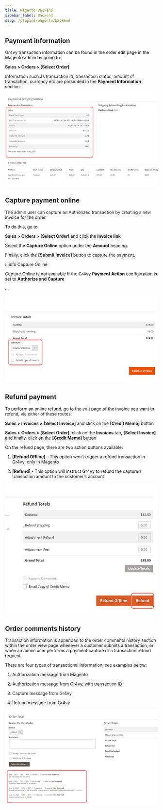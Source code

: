 ```yaml
---
title: Magento Backend
sidebar_label: Backend
slug: /plugins/magento/backend
---
```


## Payment information

Gr4vy transaction information can be found in the order edit page in the Magento admin by going to:

**Sales > Orders > [Select Order]**

Information such as transaction id, transaction status, amount of transaction, currency etc are presented in the **Payment Information** section:

![Backend](./assets/backend.png)

## Capture payment online

The admin user can capture an Authorized transaction by creating a new invoice for the order.

To do this, go to:

**Sales > Orders > [Select Order]** and click the **Invoice link**

Select the **Capture Online** option under the **Amount** heading.

Finally, click the **[Submit Invoice]** button to capture the payment.

:::info Capture Online

Capture Online is not available if the Gr4vy **Payment Action** configuration is set to **Authorize and Capture**

:::

![Capture Online](./assets/backend_capture.png)

## Refund payment

To perform an online refund, go to the edit page of the invoice you want to refund, via either of these routes:

**Sales > Invoices > [Select Invoice]** and click on the **[Credit Memo]** button

**Sales >  Orders > [Select Order]**, click on the **Invoices** tab, **[Select Invoice]** and finally, click on the **[Credit Memo]** button

On the refund page, there are two action buttons available:

1. **[Refund Offline]** - This option won’t trigger a refund transaction in Gr4vy, only in Magento

2. **[Refund]** - This option will instruct Gr4vy to refund the captured transaction amount to the customer’s account

![Refund](./assets/backend_refund.png)

## Order comments history

Transaction information is appended to the order comments history section within the order view page whenever a customer submits a transaction, or when an admin user performs a payment capture or a transaction refund request.

There are four types of transactional information, see examples below:

1. Authorization message from Magento

2. Authorization message from Gr4vy, with transaction ID

3. Capture message from Gr4vy

4. Refund message from Gr4vy

![Order Comments](./assets/backend_order_comments.png)
